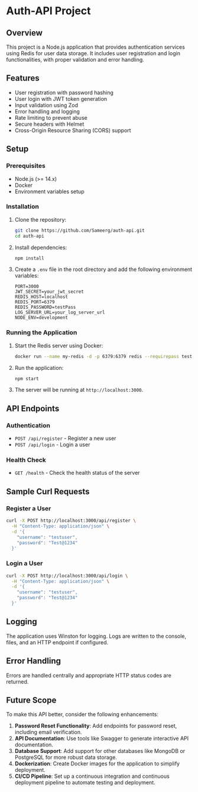 # Auth-API Project

## Overview

This project is a Node.js application that provides authentication services using Redis for user data storage. It includes user registration and login functionalities, with proper validation and error handling.

## Features

- User registration with password hashing
- User login with JWT token generation
- Input validation using Zod
- Error handling and logging
- Rate limiting to prevent abuse
- Secure headers with Helmet
- Cross-Origin Resource Sharing (CORS) support

## Setup

### Prerequisites

- Node.js (>= 14.x)
- Docker
- Environment variables setup

### Installation

1. Clone the repository:
   ```bash
   git clone https://github.com/Sameerg/auth-api.git
   cd auth-api
   ```

2. Install dependencies:
   ```bash
   npm install
   ```

3. Create a `.env` file in the root directory and add the following environment variables:
   ```env
   PORT=3000
   JWT_SECRET=your_jwt_secret
   REDIS_HOST=localhost
   REDIS_PORT=6379
   REDIS_PASSWORD=testPass
   LOG_SERVER_URL=your_log_server_url
   NODE_ENV=development
   ```

### Running the Application

1. Start the Redis server using Docker:
   ```bash
   docker run --name my-redis -d -p 6379:6379 redis --requirepass testPass
   ```

2. Run the application:
   ```bash
   npm start
   ```

3. The server will be running at `http://localhost:3000`.

## API Endpoints

### Authentication

- `POST /api/register` - Register a new user
- `POST /api/login` - Login a user

### Health Check

- `GET /health` - Check the health status of the server

## Sample Curl Requests

### Register a User
```bash
curl -X POST http://localhost:3000/api/register \
  -H "Content-Type: application/json" \
  -d '{
    "username": "testuser",
    "password": "Test@1234"
  }'
```

### Login a User
```bash
curl -X POST http://localhost:3000/api/login \
  -H "Content-Type: application/json" \
  -d '{
    "username": "testuser",
    "password": "Test@1234"
  }'
```

## Logging

The application uses Winston for logging. Logs are written to the console, files, and an HTTP endpoint if configured.

## Error Handling

Errors are handled centrally and appropriate HTTP status codes are returned.

## Future Scope

To make this API better, consider the following enhancements:

1. **Password Reset Functionality**: Add endpoints for password reset, including email verification.
2. **API Documentation**: Use tools like Swagger to generate interactive API documentation.
3. **Database Support**: Add support for other databases like MongoDB or PostgreSQL for more robust data storage.
4. **Dockerization**: Create Docker images for the application to simplify deployment.
5. **CI/CD Pipeline**: Set up a continuous integration and continuous deployment pipeline to automate testing and deployment.
